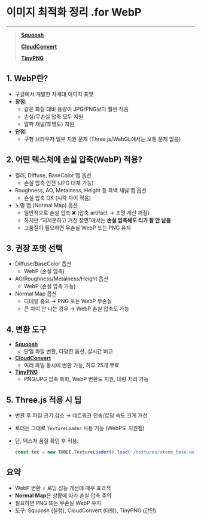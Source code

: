 # 이미지 최적화 정리 .for  WebP 

---

>[**Squoosh**](https://squoosh.app/)
>
>[**CloudConvert**](https://cloudconvert.com/image-converter)
>
>[**TinyPNG**](https://tinypng.com/)

## 1. WebP란?

- 구글에서 개발한 차세대 이미지 포맷
- **장점**:
  - 같은 화질 대비 용량이 JPG/PNG보다 훨씬 작음
  - 손실/무손실 압축 모두 지원
  - 알파 채널(투명도) 지원
- **단점**:
  - 구형 브라우저 일부 지원 문제 (Three.js/WebGL에서는 보통 문제 없음)

## 2. 어떤 텍스처에 손실 압축(WebP) 적용?

- 컬러, Diffuse, BaseColor 맵 옵션
  - 손실 압축 안전 (JPG 대체 가능)
- Roughness, AO, Metalness, Height 등 흑백 채널 맵 옵션
  - 손실 압축 OK (시각 차이 적음)
- 노멀 맵 (Normal Map) 옵션
  - 일반적으로 손실 압축 ❌ (압축 artifact → 조명 계산 깨짐)
  - 하지만 “지저분하고 거친 장면”에서는 **손실 압축해도 티가 잘 안 남음**
  - 고품질이 필요하면 무손실 WebP 또는 PNG 유지

## 3. 권장 포맷 선택

- Diffuse/BaseColor 옵션
  - WebP (손실 압축)
- AO/Roughness/Metalness/Height 옵션
  - WebP (손실 압축 가능)
- Normal Map 옵션
  - 디테일 중요 → PNG 또는 WebP 무손실
  - 큰 차이 안 나는 경우 → WebP 손실 압축도 가능

## 4. 변환 도구

- [**Squoosh**](https://squoosh.app/)
  - 단일 파일 변환, 다양한 옵션, 실시간 비교
- [**CloudConvert**](https://cloudconvert.com/image-converter)
  - 여러 파일 동시에 변환 가능, 하루 25개 무료
- [**TinyPNG**](https://tinypng.com/)
  - PNG/JPG 압축 특화, WebP 변환도 지원, 대량 처리 가능

## 5. Three.js 적용 시 팁

- 변환 후 파일 크기 감소 → 네트워크 전송/로딩 속도 크게 개선

- 로더는 그대로 `TextureLoader` 사용 가능 (WebP도 지원됨)

- 단, 텍스처 품질 확인 후 적용:

  ```js
  const tex = new THREE.TextureLoader().load('/textures/stone_base.webp')
  ```

## 요약

- WebP 변환 = 로딩 성능 개선에 매우 효과적
- **Normal Map**은 상황에 따라 손실 압축 주의
- 필요하면 PNG 또는 무손실 WebP 유지
- 도구: Squoosh (실험), CloudConvert (대량), TinyPNG (간단)